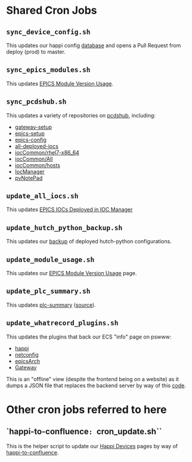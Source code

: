 # Shared Cron Jobs

## ``sync_device_config.sh``

This updates our happi config
[database](https://github.com/pcdshub/device_config) and opens a Pull Request
from deploy (prod) to master.

## ``sync_epics_modules.sh``

This updates [EPICS Module Version
Usage](https://confluence.slac.stanford.edu/display/PCDS/EPICS+Module+Version+Usage).

## ``sync_pcdshub.sh``

This updates a variety of repositories on
[pcdshub](https://github.com/pcdshub/), including:

* [gateway-setup](https://github.com/pcdshub/gateway-setup)
* [epics-setup](https://github.com/pcdshub/epics-setup)
* [epics-config](https://github.com/pcdshub/epics-config)
* [all-deployed-iocs](https://github.com/pcdshub/all-deployed-iocs)
* [iocCommon/rhel7-x86_64](https://github.com/pcdshub/iocCommon-rhel7/)
* [iocCommon/All](https://github.com/pcdshub/iocCommon-All)
* [iocCommon/hosts](https://github.com/pcdshub/iocCommon-hosts)
* [IocManager](https://github.com/pcdshub/IocManager)
* [pvNotePad](https://github.com/pcdshub/pvNotepad)

## ``update_all_iocs.sh``

This updates [EPICS IOCs Deployed in IOC
Manager](https://confluence.slac.stanford.edu/display/PCDS/EPICS+IOCs+Deployed+in+IOC+Manager)

## ``update_hutch_python_backup.sh``

This updates our
[backup](https://github.com/pcdshub/current-hutch-python-backup) of deployed
hutch-python configurations.

## ``update_module_usage.sh``

This updates our [EPICS Module Version
Usage](https://confluence.slac.stanford.edu/display/PCDS/EPICS+Module+Version+Usage)
page.

## ``update_plc_summary.sh``

This updates [plc-summary](https://pcdshub.github.io/plc-summary/)
([source](https://github.com/pcdshub/plc-summary)).

## ``update_whatrecord_plugins.sh``

This updates the plugins that back our ECS "info" page on pswww:

* [happi](https://pswww.slac.stanford.edu/ecs/info/#/plugins/happi)
* [netconfig](https://pswww.slac.stanford.edu/ecs/info/#/plugins/netconfig)
* [epicsArch](https://pswww.slac.stanford.edu/ecs/info/#/plugins/epicsarch)
* [Gateway](https://pswww.slac.stanford.edu/ecs/info/#/gateway)

This is an "offline" view (despite the frontend being on a website) as it dumps
a JSON file that replaces the backend server by way of this
[code](https://github.com/pcdshub/whatrecord/blob/b8fcaf02e282f5c8f815e34de1f110214091d09b/whatrecord/server/server.py#L291).

# Other cron jobs referred to here

## `happi-to-confluence``: ``cron_update.sh``

This is the helper script to update our [Happi
Devices](https://confluence.slac.stanford.edu/display/PCDS/Happi+Devices) pages
by way of
[happi-to-confluence](https://github.com/pcdshub/happi-to-confluence).
